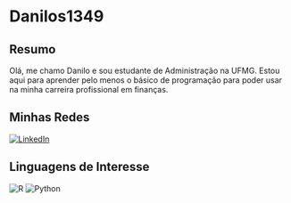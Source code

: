 # Danilos1349

## Resumo

Olá, me chamo Danilo e sou estudante de Administração na UFMG. Estou aqui para aprender
pelo menos o básico de programação para poder usar na minha carreira profissional em finanças.

## Minhas Redes

[![LinkedIn](https://img.shields.io/badge/LinkedIn-0077B5?style=for-the-badge&logo=linkedin&logoColor=white)](https://www.linkedin.com/in/danilosilva49/)

## Linguagens de Interesse

![R](https://img.shields.io/badge/R-276DC3?style=for-the-badge&logo=r&logoColor=white) ![Python](https://img.shields.io/badge/python-3670A0?style=for-the-badge&logo=python&logoColor=ffdd54)
